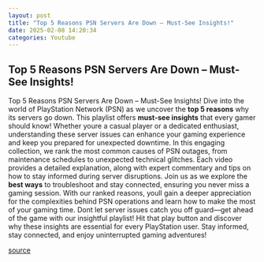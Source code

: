 ```yaml
---
layout: post
title: "Top 5 Reasons PSN Servers Are Down – Must-See Insights!"
date: 2025-02-08 14:20:34
categories: Youtube
---
```


## Top 5 Reasons PSN Servers Are Down – Must-See Insights!

Top 5 Reasons PSN Servers Are Down – Must-See Insights!
Dive into the world of PlayStation Network (PSN) as we uncover the **top 5 reasons** why its servers go down. This playlist offers **must-see insights** that every gamer should know! Whether youre a casual player or a dedicated enthusiast, understanding these server issues can enhance your gaming experience and keep you prepared for unexpected downtime.
In this engaging collection, we rank the most common causes of PSN outages, from maintenance schedules to unexpected technical glitches. Each video provides a detailed explanation, along with expert commentary and tips on how to stay informed during server disruptions. 
Join us as we explore the **best ways** to troubleshoot and stay connected, ensuring you never miss a gaming session. With our ranked reasons, youll gain a deeper appreciation for the complexities behind PSN operations and learn how to make the most of your gaming time.
Dont let server issues catch you off guard—get ahead of the game with our insightful playlist! Hit that play button and discover why these insights are essential for every PlayStation user. Stay informed, stay connected, and enjoy uninterrupted gaming adventures!

[source](https://www.youtube.com/playlist?list=PLvoTaGGq106DrUbfES9EyHccNeMEIXebB)